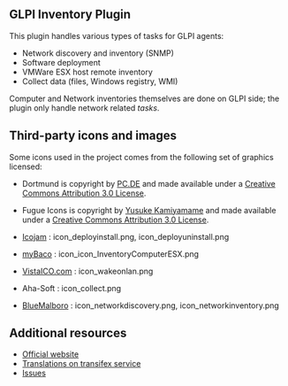 ## GLPI Inventory Plugin

This plugin handles various types of tasks for GLPI agents:
* Network discovery and inventory (SNMP)
* Software deployment
* VMWare ESX host remote inventory
* Collect data (files, Windows registry, WMI)

Computer and Network inventories themselves are done on GLPI side; the plugin only handle network related *tasks*.

## Third-party icons and images

Some icons used in the project comes from the following set of graphics licensed:
* Dortmund is copyright by [PC.DE](http://pc.de/icons/) and made available under a [Creative Commons Attribution 3.0 License](http://creativecommons.org/licenses/by/3.0/deed).

* Fugue Icons is copyright by [Yusuke Kamiyamame](http://p.yusukekamiyamane.com/) and made available under a [Creative Commons Attribution 3.0 License](http://creativecommons.org/licenses/by/3.0/deed).

* [Icojam](http://www.icojam.com) : icon_deployinstall.png, icon_deployuninstall.png

* [myBaco](http://mybaco.deviantart.com) : icon_icon_InventoryComputerESX.png

* [VistaICO.com](http://www.vistaico.com) : icon_wakeonlan.png

* Aha-Soft : icon_collect.png

* [BlueMalboro](http://bluemalboro.deviantart.com/art/Micro-Icon-Set-42295693) : icon_networkdiscovery.png, icon_networkinventory.png

## Additional resources

* [Official website](http://glpi-project.org/)
* [Translations on transifex service](https://www.transifex.com/glpi/glpi-inventory-plugin/)
* [Issues](https://github.com/glpi-project/glpi-inventory-plugin)
